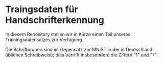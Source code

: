 # Traingsdaten für Handschrifterkennung

In diesem Repository stellen wir in Kürze einen Teil unseres Trainingsdatensatzes zur Verfügung.

Die Schriftproben sind im Gegensatz zur MNIST in der in Deutschland üblichen Schreibweise;
dies betrifft insbesondere die Ziffern "1" und "7".
